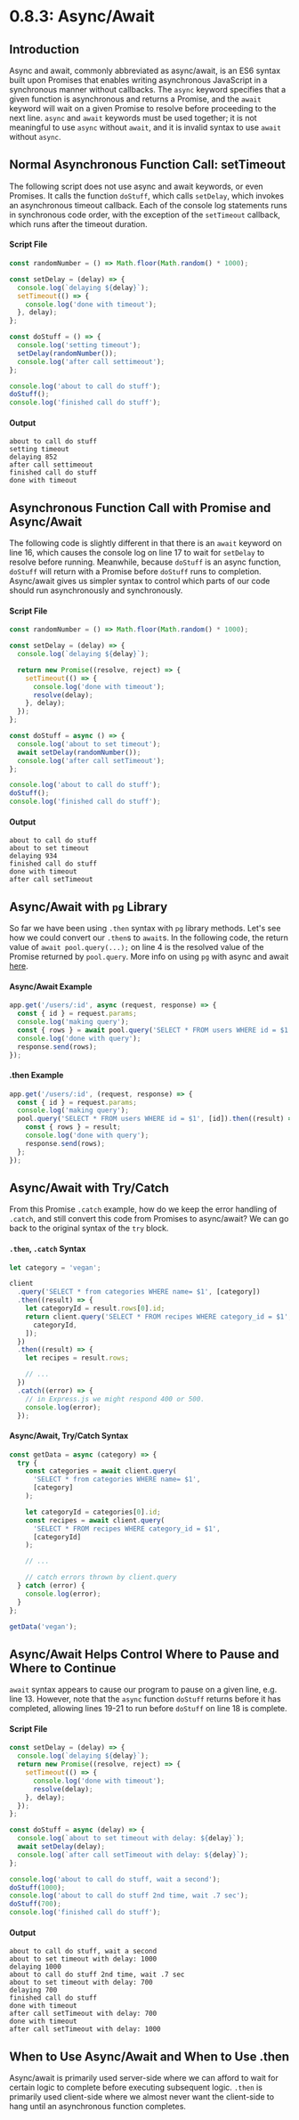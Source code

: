# 0.8.3: Async/Await

## Introduction

Async and await, commonly abbreviated as async/await, is an ES6 syntax built upon Promises that enables writing asynchronous JavaScript in a synchronous manner without callbacks. The `async` keyword specifies that a given function is asynchronous and returns a Promise, and the `await` keyword will wait on a given Promise to resolve before proceeding to the next line. `async` and `await` keywords must be used together; it is not meaningful to use `async` without `await`, and it is invalid syntax to use `await` without `async`.

## Normal Asynchronous Function Call: setTimeout

The following script does not use async and await keywords, or even Promises. It calls the function `doStuff`, which calls `setDelay`, which invokes an asynchronous timeout callback. Each of the console log statements runs in synchronous code order, with the exception of the `setTimeout` callback, which runs after the timeout duration.

#### Script File

```javascript
const randomNumber = () => Math.floor(Math.random() * 1000);

const setDelay = (delay) => {
  console.log(`delaying ${delay}`);
  setTimeout(() => {
    console.log('done with timeout');
  }, delay);
};

const doStuff = () => {
  console.log('setting timeout');
  setDelay(randomNumber());
  console.log('after call settimeout');
};

console.log('about to call do stuff');
doStuff();
console.log('finished call do stuff');
```

#### Output

```text
about to call do stuff
setting timeout
delaying 852
after call settimeout
finished call do stuff
done with timeout
```

## Asynchronous Function Call with Promise and Async/Await

The following code is slightly different in that there is an `await` keyword on line 16, which causes the console log on line 17 to wait for `setDelay` to resolve before running. Meanwhile, because `doStuff` is an async function, `doStuff` will return with a Promise before `doStuff` runs to completion. Async/await gives us simpler syntax to control which parts of our code should run asynchronously and synchronously.

#### Script File

```javascript
const randomNumber = () => Math.floor(Math.random() * 1000);

const setDelay = (delay) => {
  console.log(`delaying ${delay}`);

  return new Promise((resolve, reject) => {
    setTimeout(() => {
      console.log('done with timeout');
      resolve(delay);
    }, delay);
  });
};

const doStuff = async () => {
  console.log('about to set timeout');
  await setDelay(randomNumber());
  console.log('after call setTimeout');
};

console.log('about to call do stuff');
doStuff();
console.log('finished call do stuff');
```

#### Output

```text
about to call do stuff
about to set timeout
delaying 934
finished call do stuff
done with timeout
after call setTimeout
```

## Async/Await with `pg` Library

So far we have been using `.then` syntax with `pg` library methods. Let's see how we could convert our `.then`s to `await`s. In the following code, the return value of `await pool.query(...);` on line 4 is the resolved value of the Promise returned by `pool.query`. More info on using `pg` with async and await [here](https://node-postgres.com/guides/async-express).

#### Async/Await Example

```javascript
app.get('/users/:id', async (request, response) => {
  const { id } = request.params;
  console.log('making query');
  const { rows } = await pool.query('SELECT * FROM users WHERE id = $1', [id]);
  console.log('done with query');
  response.send(rows);
});
```

#### .then Example

```javascript
app.get('/users/:id', (request, response) => {
  const { id } = request.params;
  console.log('making query');
  pool.query('SELECT * FROM users WHERE id = $1', [id]).then((result) => {
    const { rows } = result;
    console.log('done with query');
    response.send(rows);
  };
});
```

## Async/Await with Try/Catch

From this Promise `.catch` example, how do we keep the error handling of `.catch`, and still convert this code from Promises to async/await? We can go back to the original syntax of the `try` block.

#### `.then`, `.catch` Syntax

```javascript
let category = 'vegan';

client
  .query('SELECT * from categories WHERE name= $1', [category])
  .then((result) => {
    let categoryId = result.rows[0].id;
    return client.query('SELECT * FROM recipes WHERE category_id = $1', [
      categoryId,
    ]);
  })
  .then((result) => {
    let recipes = result.rows;

    // ...
  })
  .catch((error) => {
    // in Express.js we might respond 400 or 500.
    console.log(error);
  });
```

#### Async/Await, Try/Catch Syntax

```javascript
const getData = async (category) => {
  try {
    const categories = await client.query(
      'SELECT * from categories WHERE name= $1',
      [category]
    );

    let categoryId = categories[0].id;
    const recipes = await client.query(
      'SELECT * FROM recipes WHERE category_id = $1',
      [categoryId]
    );

    // ...

    // catch errors thrown by client.query
  } catch (error) {
    console.log(error);
  }
};

getData('vegan');
```

## Async/Await Helps Control Where to Pause and Where to Continue

`await` syntax appears to cause our program to pause on a given line, e.g. line 13. However, note that the `async` function `doStuff` returns before it has completed, allowing lines 19-21 to run before `doStuff` on line 18 is complete.

#### Script File

```javascript
const setDelay = (delay) => {
  console.log(`delaying ${delay}`);
  return new Promise((resolve, reject) => {
    setTimeout(() => {
      console.log('done with timeout');
      resolve(delay);
    }, delay);
  });
};

const doStuff = async (delay) => {
  console.log(`about to set timeout with delay: ${delay}`);
  await setDelay(delay);
  console.log(`after call setTimeout with delay: ${delay}`);
};

console.log('about to call do stuff, wait a second');
doStuff(1000);
console.log('about to call do stuff 2nd time, wait .7 sec');
doStuff(700);
console.log('finished call do stuff');
```

#### Output

```text
about to call do stuff, wait a second
about to set timeout with delay: 1000
delaying 1000
about to call do stuff 2nd time, wait .7 sec
about to set timeout with delay: 700
delaying 700
finished call do stuff
done with timeout
after call setTimeout with delay: 700
done with timeout
after call setTimeout with delay: 1000
```

## When to Use Async/Await and When to Use .then

Async/await is primarily used server-side where we can afford to wait for certain logic to complete before executing subsequent logic. `.then` is primarily used client-side where we almost never want the client-side to hang until an asynchronous function completes.
